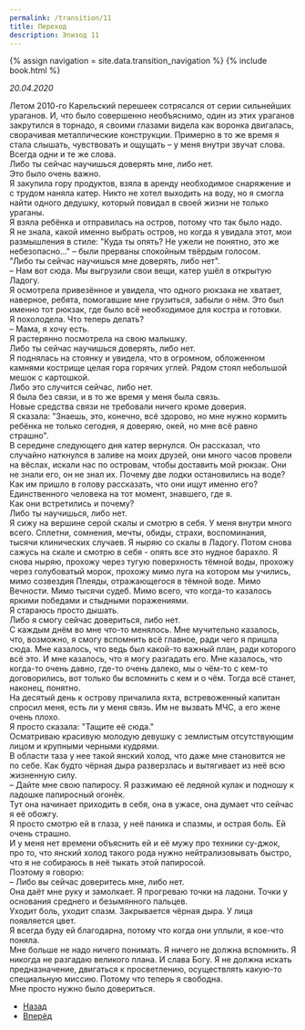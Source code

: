 ```yaml
---
permalink: /transition/11
title: Переход
description: Эпизод 11
---
```

{% assign navigation  = site.data.transition_navigation %}
{% include book.html %}

*20.04.2020*

Летом 2010-го Карельский перешеек сотрясался от серии сильнейших ураганов. И, что было совершенно необъяснимо, один из этих ураганов закрутился в торнадо, я своими глазами видела как воронка двигалась, сворачивая металлические конструкции. Примерно в то же время я стала слышать, чувствовать и ощущать – у меня внутри звучат слова.  
Всегда одни и те же слова.  
Либо ты сейчас научишься доверять мне, либо нет.  
Это было очень важно.  
Я закупила гору продуктов, взяла в аренду необходимое снаряжение и с трудом наняла катер. Никто не хотел выходить на воду, но я смогла найти одного дедушку, который повидал в своей жизни не только ураганы.  
Я взяла ребёнка и отправилась на остров, потому что так было надо.  
Я не знала, какой именно выбрать остров, но когда я увидала этот, мои размышления в стиле: "Куда ты опять? Не ужели не понятно, это же небезопасно..." – были прерваны спокойным твёрдым голосом.  
"Либо ты сейчас научишься мне доверять, либо нет".  
– Нам вот сюда.
Мы выгрузили свои вещи, катер ушёл в открытую Ладогу.  
Я осмотрела привезённое и увидела, что одного рюкзака не хватает, наверное, ребята, помогавшие мне грузиться, забыли о нём. Это был именно тот рюкзак, где было всё необходимое для костра и готовки.  
Я похолодела. Что теперь делать?  
– Мама, я хочу есть.  
Я растерянно посмотрела на свою малышку.  
Либо ты сейчас научишься доверять, либо нет.  
Я поднялась на стоянку и увидела, что в огромном, обложенном камнями кострище целая гора горячих углей. Рядом стоял небольшой мешок с картошкой.  
Либо это случится сейчас, либо нет.  
Я была без связи, и в то же время у меня была связь.  
Новые средства связи не требовали ничего кроме доверия.  
Я сказала: "Знаешь, это, конечно, всё здорово, но мне нужно кормить ребёнка не только сегодня, я доверяю, окей, но мне всё равно страшно".  
В середине следующего дня катер вернулся. Он рассказал, что случайно наткнулся в заливе на моих друзей, они много часов провели на вёслах, искали нас по островам, чтобы доставить мой рюкзак. Они не знали его, он не знал их. Почему две лодки остановились на воде? Как им пришло в голову рассказать, что они ищут именно его?  
Единственного человека на тот момент, знавшего, где я.  
Как они встретились и почему?  
Либо ты научишься, либо нет.  
Я сижу на вершине серой скалы и смотрю в себя. У меня внутри много всего. Сплетни, сомнения, мечты, обиды, страхи, воспоминания, тысячи клинических случаев. Я ныряю со скалы в Ладогу. Потом снова сажусь на скале и смотрю в себя - опять все это нудное барахло. Я снова ныряю, прохожу через тугую поверхность тёмной воды, прохожу через голубоватый морок, прохожу мимо луга на котором мы учились, мимо созвездия Плеяды, отражающегося в тёмной воде. Мимо Вечности. Мимо тысячи судеб. Мимо всего, что когда-то казалось яркими победами и стыдными поражениями.  
Я стараюсь просто дышать.  
Либо я смогу сейчас довериться, либо нет.  
С каждым днём во мне что-то менялось. Мне мучительно казалось, что, возможно, я смогу вспомнить всё главное, ради чего я пришла сюда. Мне казалось, что ведь был какой-то важный план, ради которого всё это. И мне казалось, что я могу разгадать его.
Мне казалось, что когда-то очень давно, где-то очень далеко, мы о чём-то с кем-то договорились, вот только бы вспомнить с кем и о чём. Тогда всё станет, наконец, понятно.  
На десятый день к острову причалила яхта, встревоженный капитан спросил меня, есть ли у меня связь. Им не вызвать МЧС, а его жене очень плохо.  
Я просто сказала: "Тащите её сюда."  
Осматриваю красивую молодую девушку с землистым отсутствующим лицом и крупными черными кудрями.  
В области таза у нее такой янский холод, что даже мне становится не по себе. Как будто чёрная дыра разверзлась и вытягивает из неё всю жизненную силу.  
– Дайте мне свою папиросу.
Я разжимаю её ледяной кулак и подношу к ладошке папиросный огонёк.  
Тут она начинает приходить в себя, она в ужасе, она думает что сейчас я её обожгу.  
Я просто смотрю ей в глаза, у неё паника и спазмы, и острая боль. Ей очень страшно.  
И у меня нет времени объяснить ей и её мужу про техники су-джок, про то, что янский холод такого рода нужно нейтрализовывать быстро, что я не собираюсь в неё тыкать этой папиросой.  
Поэтому я говорю:  
– Либо вы сейчас доверитесь мне, либо нет.  
Она даёт мне руку и замолкает. Я прогреваю точки на ладони. Точки у основания среднего и безымянного пальцев.  
Уходит боль, уходит спазм. Закрывается чёрная дыра. У лица появляется цвет.  
Я всегда буду ей благодарна, потому что когда они уплыли, я кое-что поняла.  
Мне больше не надо ничего понимать. Я ничего не должна вспомнить. Я никогда не разгадаю великого плана. И слава Богу. Я не должна искать предназначение, двигаться к просветлению, осуществлять какую-то специальную миссию. Потому что теперь я свободна.  
Мне просто нужно было довериться.

<nav aria-label="pagination">
  <ul class="pagination justify-content-center">
    <li class="page-item">
      <a class="page-link" href="/transition/10"><i class="bi bi-arrow-left"></i> Назад</a>
    </li>
    <li class="page-item">
      <a class="page-link" href="/transition/12">Вперёд <i class="bi bi-arrow-right"></i></a>
    </li>
  </ul>
</nav>
